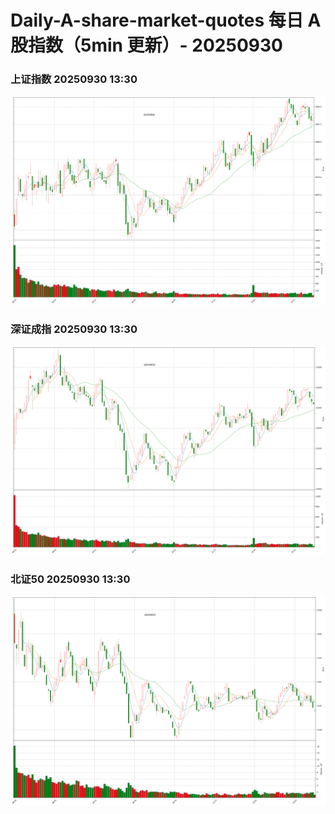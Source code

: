
# Daily-A-share-market-quotes 每日 A 股指数（5min 更新）- 20250930

### 上证指数 20250930 13:30
![](./fig/2025/9/20250930-sh000001.png)

### 深证成指 20250930 13:30
![](./fig/2025/9/20250930-sz399001.png)

### 北证50 20250930 13:30
![](./fig/2025/9/20250930-bj899050.png)
